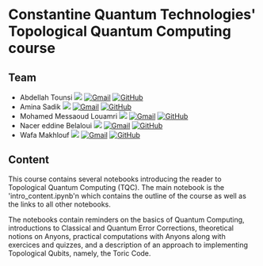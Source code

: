 # Constantine Quantum Technologies' Topological Quantum Computing course

## Team

- Abdellah Tounsi
  [![](https://img.shields.io/badge/Abdellah-%237289DA.svg?style=for-the-badge&logo=discord&logoColor=white)](https://discordapp.com/users/980795511927885844) [![Gmail](https://img.shields.io/badge/Gmail-D14836?style=for-the-badge&logo=gmail&logoColor=white)](mailto:abdellah.tounsi@umc.edu.dz) [![GitHub](https://img.shields.io/badge/github-%23121011.svg?style=for-the-badge&logo=github&logoColor=white)](https://github.com/Abduhu)
- Amina Sadik
  [![](https://img.shields.io/badge/Amina-%237289DA.svg?style=for-the-badge&logo=discord&logoColor=white)](https://discordapp.com/users/538380103722336283) [![Gmail](https://img.shields.io/badge/Gmail-D14836?style=for-the-badge&logo=gmail&logoColor=white)](mailto:sadik.amina.mp@gmail.com) [![GitHub](https://img.shields.io/badge/github-%23121011.svg?style=for-the-badge&logo=github&logoColor=white)](https://github.com/Amouna133)
- Mohamed Messaoud Louamri
  [![](https://img.shields.io/badge/Mohamed-%237289DA.svg?style=for-the-badge&logo=discord&logoColor=white)](https://discordapp.com/users/296402073262751744) [![Gmail](https://img.shields.io/badge/Gmail-D14836?style=for-the-badge&logo=gmail&logoColor=white)](mailto:mm.louamri@gmail.com) [![GitHub](https://img.shields.io/badge/github-%23121011.svg?style=for-the-badge&logo=github&logoColor=white)](https://github.com/mmlouamri)
- Nacer eddine Belaloui
  [![](https://img.shields.io/badge/Nacer-%237289DA.svg?style=for-the-badge&logo=discord&logoColor=white)](https://discordapp.com/users/980786019949490217) [![Gmail](https://img.shields.io/badge/Gmail-D14836?style=for-the-badge&logo=gmail&logoColor=white)](mailto:n.aityahia.belaloui@gmail.com) [![GitHub](https://img.shields.io/badge/github-%23121011.svg?style=for-the-badge&logo=github&logoColor=white)](https://github.com/Belaloui)
- Wafa Makhlouf
  [![](https://img.shields.io/badge/Wafa-%237289DA.svg?style=for-the-badge&logo=discord&logoColor=white)](https://discordapp.com/users/996400056875876493) [![Gmail](https://img.shields.io/badge/Gmail-D14836?style=for-the-badge&logo=gmail&logoColor=white)](mailto:makhloufw98@gmail.com) [![GitHub](https://img.shields.io/badge/github-%23121011.svg?style=for-the-badge&logo=github&logoColor=white)](https://github.com/wafamakhlouf)

## Content

This course contains several notebooks introducing the reader to Topological Quantum Computing (TQC). The main notebook is the 'intro_content.ipynb'n which contains the outline of the course as well as the links to all other notebooks.

The notebooks contain reminders on the basics of Quantum Computing, introductions to Classical and Quantum Error Corrections, theoretical notions on Anyons, practical computations with Anyons along with exercices and quizzes, and a description of an approach to implementing Topological Qubits, namely, the Toric Code.
